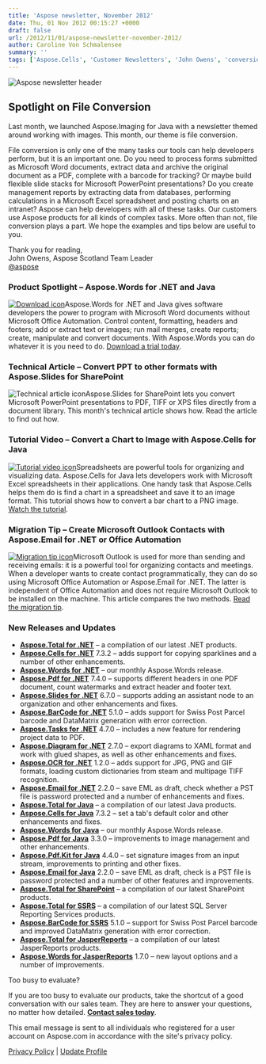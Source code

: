 ```yaml
---
title: 'Aspose newsletter, November 2012'
date: Thu, 01 Nov 2012 00:15:27 +0000
draft: false
url: /2012/11/01/aspose-newsletter-november-2012/
author: Caroline Von Schmalensee
summary: ''
tags: ['Aspose.Cells', 'Customer Newsletters', 'John Owens', 'conversion', 'file conversion', 'newsletter']
---
```


![Aspose newsletter header][1]

## Spotlight on File Conversion

Last month, we launched Aspose.Imaging for Java with a newsletter themed around working with images. This month, our theme is file conversion.

File conversion is only one of the many tasks our tools can help developers perform, but it is an important one. Do you need to process forms submitted as Microsoft Word documents, extract data and archive the original document as a PDF, complete with a barcode for tracking? Or maybe build flexible slide stacks for Microsoft PowerPoint presentations? Do you create management reports by extracting data from databases, performing calculations in a Microsoft Excel spreadsheet and posting charts on an intranet? Aspose can help developers with all of these tasks. Our customers use Aspose products for all kinds of complex tasks. More often than not, file conversion plays a part. We hope the examples and tips below are useful to you.

Thank you for reading,  
John Owens, Aspose Scotland Team Leader  
[@aspose][2]

### Product Spotlight – Aspose.Words for .NET and Java

[![Download icon][3]](http://bit.ly/pGWTWN)Aspose.Words for .NET and Java gives software developers the power to program with Microsoft Word documents without Microsoft Office Automation. Control content, formatting, headers and footers; add or extract text or images; run mail merges, create reports; create, manipulate and convert documents. With Aspose.Words you can do whatever it is you need to do. [Download a trial today][4].

### Technical Article – Convert PPT to other formats with Aspose.Slides for SharePoint

![Technical article icon][5]Aspose.Slides for SharePoint lets you convert Microsoft PowerPoint presentations to PDF, TIFF or XPS files directly from a document library. This month's technical article shows how. Read the article to find out how.

### Tutorial Video – Convert a Chart to Image with Aspose.Cells for Java

[![Tutorial video icon][6]](https://blog.aspose.com/)Spreadsheets are powerful tools for organizing and visualizing data. Aspose.Cells for Java lets developers work with Microsoft Excel spreadsheets in their applications. One handy task that Aspose.Cells helps them do is find a chart in a spreadsheet and save it to an image format. This tutorial shows how to convert a bar chart to a PNG image. [Watch the tutorial][7].

### Migration Tip – Create Microsoft Outlook Contacts with Aspose.Email for .NET or Office Automation

[![Migration tip icon][8]](https://blog.aspose.com/)Microsoft Outlook is used for more than sending and receiving emails: it is a powerful tool for organizing contacts and meetings. When a developer wants to create contact programmatically, they can do so using Microsoft Office Automation or Aspose.Email for .NET. The latter is independent of Office Automation and does not require Microsoft Outlook to be installed on the machine. This article compares the two methods. [Read the migration tip][9].

### New Releases and Updates

*   [**Aspose.Total for .NET**][10] – a compilation of our latest .NET products.
*   [**Aspose.Cells for .NET**][11] 7.3.2 – adds support for copying sparklines and a number of other enhancements.
*   [**Aspose.Words for .NET**][12] – our monthly Aspose.Words release.
*   [**Aspose.Pdf for .NET**][13] 7.4.0 – supports different headers in one PDF document, count watermarks and extract header and footer text.
*   [**Aspose.Slides for .NET**][14] 6.7.0 – supports adding an assistant node to an organization and other enhancements and fixes.
*   [**Aspose.BarCode for .NET**][15] 5.1.0 – adds support for Swiss Post Parcel barcode and DataMatrix generation with error correction.
*   [**Aspose.Tasks for .NET**][16] 4.7.0 – includes a new feature for rendering project data to PDF.
*   [**Aspose.Diagram for .NET**][17] 2.7.0 – export diagrams to XAML format and work with glued shapes, as well as other enhancements and fixes.
*   [**Aspose.OCR for .NET**][18] 1.2.0 – adds support for JPG, PNG and GIF formats, loading custom dictionaries from steam and multipage TIFF recognition.
*   [**Aspose.Email for .NET**][19] 2.2.0 – save EML as draft, check whether a PST file is password protected and a number of enhancements and fixes.
*   [**Aspose.Total for Java**][20] – a compilation of our latest Java products.
*   [**Aspose.Cells for Java**][21] 7.3.2 – set a tab's default color and other enhancements and fixes.
*   [**Aspose.Words for Java**][22] – our monthly Aspose.Words release.
*   [**Aspose.Pdf for Java**][23] 3.3.0 – improvements to image management and other enhancements.
*   [**Aspose.Pdf.Kit for Java**][24] 4.4.0 – set signature images from an input stream, improvements to printing and other fixes.
*   [**Aspose.Email for Java**][25] 2.2.0 – save EML as draft, check is a PST file is password protected and a number of other features and improvements.
*   [**Aspose.Total for SharePoint**][26] – a compilation of our latest SharePoint products.
*   [**Aspose.Total for SSRS**][27] – a compilation of our latest SQL Server Reporting Services products.
*   [**Aspose.BarCode for SSRS**][28] 5.1.0 – support for Swiss Post Parcel barcode and improved DataMatrix generation with error correction.
*   [**Aspose.Total for JasperReports**][29] – a compilation of our latest JasperReports products.
*   [**Aspose.Words for JasperReports**][30] 1.7.0 – new layout options and a number of improvements.

Too busy to evaluate?

If you are too busy to evaluate our products, take the shortcut of a good conversation with our sales team. They are here to answer your questions, no matter how detailed. [**Contact sales today**][31].

This email message is sent to all individuals who registered for a user account on Aspose.com in accordance with the site's privacy policy.  
  
[Privacy Policy][32] | [Update Profile][33]




[1]: https://blog.aspose.com/
[2]: http://twitter.com/#!/aspose
[3]: https://forum.aspose.com/
[4]: http://bit.ly/pGWTWN
[5]: https://www.aspose.cloud/templates/aspose/App_Themes/V3/images/email/272x272/aspose_email-for-android.png
[6]: https://www.aspose.cloud/templates/aspose/App_Themes/V3/images/email/272x272/aspose_email-for-android.png
[7]: https://blog.aspose.com/
[8]: https://www.aspose.cloud/templates/aspose/App_Themes/V3/images/email/272x272/aspose_email-for-net.png
[9]: https://blog.aspose.com/
[10]: http://bit.ly/hYf4lL
[11]: http://bit.ly/gVR6jM
[12]: http://bit.ly/h9OR3U
[13]: http://bit.ly/g9rFxf
[14]: http://bit.ly/fOUdIP
[15]: http://bit.ly/jHYuV8
[16]: http://bit.ly/mqZLW6
[17]: http://bit.ly/hAYlci
[18]: http://bit.ly/pQRZAL
[19]: http://bit.ly/vfINIq
[20]: http://bit.ly/gAt9lC
[21]: http://bit.ly/n3uX0h
[22]: http://bit.ly/ie17Mx
[23]: http://bit.ly/eGvgvt
[24]: http://bit.ly/oRfZP9
[25]: http://bit.ly/n5t3WX
[26]: http://bit.ly/ifW5jD
[27]: http://bit.ly/eFboB9
[28]: http://bit.ly/eSxpc4
[29]: http://bit.ly/i5G8S8
[30]: http://bit.ly/pRKk6p
[31]: http://bit.ly/iXHvCU
[32]: http://bit.ly/ixgNWu
[33]: https://www.aspose.com/



